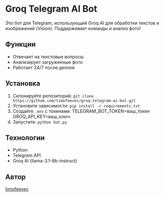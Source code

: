 # Groq Telegram AI Bot

Это бот для Telegram, использующий Groq AI для обработки текстов и изображений (Vision). Поддерживает команды и анализ фото!

## Функции
- Отвечает на текстовые вопросы
- Анализирует загруженные фото
- Работает 24/7 после деплоя

## Установка
1. Склонируйте репозиторий: `git clone https://github.com/timofeevec/groq-telegram-ai-bot.git`
2. Установите зависимости: `pip install -r requirements.txt`
3. Создайте `.env` с токенами: TELEGRAM_BOT_TOKEN=ваш_токен
                               GROQ_API_KEY=ваш_ключ
4. Запустите: `python bot.py`

## Технологии
- Python
- Telegram API
- Groq AI (llama-3.1-8b-instruct)

## Автор
[timofeevec](https://github.com/timofeevec)

